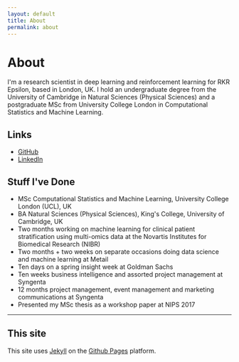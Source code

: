 ```yaml
---
layout: default
title: About
permalink: about
---
```


# About

I'm a research scientist in deep learning and reinforcement learning for RKR Epsilon, based in London, UK. I hold an undergraduate degree from the University of Cambridge in Natural Sciences (Physical Sciences) and a postgraduate MSc from University College London in Computational Statistics and Machine Learning.

## Links
* [GitHub](https://github.com/sakishinoda)
* [LinkedIn](https://www.linkedin.com/in/sakishinoda/)

## Stuff I've Done
* MSc Computational Statistics and Machine Learning, University College London (UCL), UK
* BA Natural Sciences (Physical Sciences), King's College, University of Cambridge, UK 
* Two months working on machine learning for clinical patient stratification using multi-omics data at the Novartis Institutes for Biomedical Research (NIBR)
* Two months + two weeks on separate occasions doing data science and machine learning at Metail
* Ten days on a spring insight week at Goldman Sachs
* Ten weeks business intelligence and assorted project management at Syngenta
* 12 months project management, event management and marketing communications at Syngenta
* Presented my MSc thesis as a workshop paper at NIPS 2017

***

## This site
This site uses [Jekyll](https://jekyllrb.com) on the [Github Pages](https://github.io) platform.
